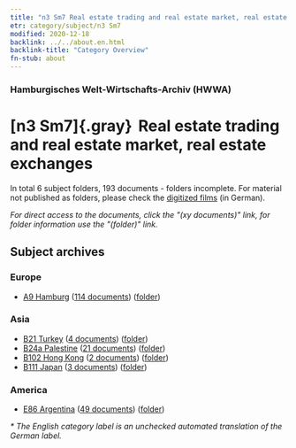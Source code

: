 ```yaml
---
title: "n3 Sm7 Real estate trading and real estate market, real estate exchanges"
etr: category/subject/n3 Sm7
modified: 2020-12-18
backlink: ../../about.en.html
backlink-title: "Category Overview"
fn-stub: about
---
```


### Hamburgisches Welt-Wirtschafts-Archiv (HWWA)
# [n3 Sm7]{.gray}&#8201; Real estate trading and real estate market, real estate exchanges&#160; 





In total 6 subject folders, 193 documents - folders incomplete.
For material not published as folders, please check the [digitized films](/film/h1_sh) (in German).

_For direct access to the documents, click the "(xy documents)" link, for folder information use the "(folder)" link._

## Subject archives



### Europe

- [A9 Hamburg](../../../geo/about.en.html#A9) (<a href="https://dfg-viewer.de/show/?tx_dlf[id]=https://pm20.zbw.eu/mets/sh/1409xx/140905/1450xx/145038/public.mets.en.xml" target="_blank">114 documents</a>) ([folder](http://purl.org/pressemappe20/folder/sh/140905,145038))

### Asia

- [B21 Turkey](../../../geo/about.en.html#B21) (<a href="https://dfg-viewer.de/show/?tx_dlf[id]=https://pm20.zbw.eu/mets/sh/1411xx/141111/1450xx/145038/public.mets.en.xml" target="_blank">4 documents</a>) ([folder](http://purl.org/pressemappe20/folder/sh/141111,145038))
- [B24a Palestine](../../../geo/about.en.html#B24a) (<a href="https://dfg-viewer.de/show/?tx_dlf[id]=https://pm20.zbw.eu/mets/sh/1411xx/141115/1450xx/145038/public.mets.en.xml" target="_blank">21 documents</a>) ([folder](http://purl.org/pressemappe20/folder/sh/141115,145038))
- [B102 Hong Kong](../../../geo/about.en.html#B102) (<a href="https://dfg-viewer.de/show/?tx_dlf[id]=https://pm20.zbw.eu/mets/sh/1412xx/141268/1450xx/145038/public.mets.en.xml" target="_blank">2 documents</a>) ([folder](http://purl.org/pressemappe20/folder/sh/141268,145038))
- [B111 Japan](../../../geo/about.en.html#B111) (<a href="https://dfg-viewer.de/show/?tx_dlf[id]=https://pm20.zbw.eu/mets/sh/1412xx/141272/1450xx/145038/public.mets.en.xml" target="_blank">3 documents</a>) ([folder](http://purl.org/pressemappe20/folder/sh/141272,145038))

### America

- [E86 Argentina](../../../geo/about.en.html#E86) (<a href="https://dfg-viewer.de/show/?tx_dlf[id]=https://pm20.zbw.eu/mets/sh/1416xx/141692/1450xx/145038/public.mets.en.xml" target="_blank">49 documents</a>) ([folder](http://purl.org/pressemappe20/folder/sh/141692,145038))


_* The English category label is an unchecked automated translation of the German label._

